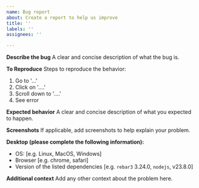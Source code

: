 ```yaml
---
name: Bug report
about: Create a report to help us improve
title: ''
labels: ''
assignees: ''

---
```


**Describe the bug**
A clear and concise description of what the bug is.

**To Reproduce**
Steps to reproduce the behavior:
1. Go to '...'
2. Click on '....'
3. Scroll down to '....'
4. See error

**Expected behavior**
A clear and concise description of what you expected to happen.

**Screenshots**
If applicable, add screenshots to help explain your problem.

**Desktop (please complete the following information):**
 - OS: [e.g. Linux, MacOS, Windows]
 - Browser [e.g. chrome, safari]
 - Version of the listed dependencies [e.g. `rebar3` 3.24.0, `nodejs`, v23.8.0]

**Additional context**
Add any other context about the problem here.
